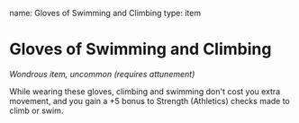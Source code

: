 name: Gloves of Swimming and Climbing
type: item

# Gloves of Swimming and Climbing
_Wondrous item, uncommon (requires attunement)_

While wearing these gloves, climbing and swimming don't cost you extra movement, and you gain a +5 bonus to Strength (Athletics) checks made to climb or swim.
